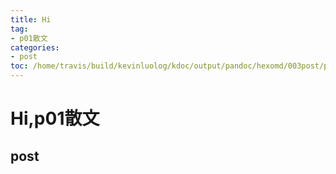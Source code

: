```yaml
---
title: Hi
tag: 
- p01散文
categories:
- post
toc: /home/travis/build/kevinluolog/kdoc/output/pandoc/hexomd/003post/p01散文/
---
```

<h1 id="hip01散文">Hi,p01散文</h1>
<h2 id="post">post</h2>
